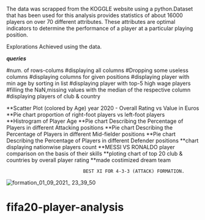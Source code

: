 The data was scrapped from the KOGGLE website using a python.Dataset that has been used for this analysis provides statistics of about 16000 players on over 70 different attributes. These attributes are optimal indicators to determine the performance of a player at a particular playing position.

Explorations Achieved using the data.

***queries***

#num. of rows-colums
#displaying all columns
#Dropping some useless columns
#displaying columns for given positions
#displaying player with min age by sorting in list
#displaying player with top-5 high wage players
#filling the NaN,missing values with the median of the respective column
#displaying players of club & country

**Scatter Plot (colored by Age) year 2020 - Overall Rating vs Value in Euros
**Pie chart proportion of right-foot players vs left-foot players
**Histrogram of Player Age
**Pie chart Describing the Percentage of Players in different Attacking positions
**Pie chart Describing the Percentage of Players in different Mid-fielder positions
**Pie chart Describing the Percentage of Players in different Defender positions
**chart displaying nationwise players count
**MESSI VS RONALDO player comparison on the basis of their skills
**ploting chart of top 20 club & countries by overall player rating
**made costimized dream team





                                BEST XI FOR 4-3-3 (ATTACK) FORMATION.
![formation_01_09_2021_ 23_39_50](https://user-images.githubusercontent.com/78134745/131815738-ad782ef8-9481-47d3-9cee-d73e84d8951f.png)
# fifa20-player-analysis
